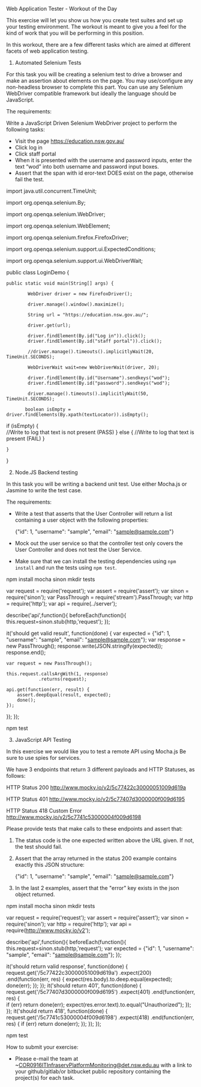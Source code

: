 Web Application Tester - Workout of the Day

This exercise will let you show us how you create test suites and set up your testing environment.
The workout is meant to give you a feel for the kind of work that you will be performing in this position.

In this workout, there are a few different tasks which are aimed at different facets of web application testing.

1. Automated Selenium Tests

For this task you will be creating a selenium test to drive a browser and make an assertion about elements on the page.
You may use/configure any non-headless browser to complete this part.
You can use any Selenium WebDriver compatible framework but ideally the language should be JavaScript.

The requirements:

Write a JavaScript Driven Selenium WebDriver project to perform the following tasks:

- Visit the page https://education.nsw.gov.au/
- Click log in
- Click staff portal
- When it is presented with the username and password inputs, enter the text “wod” into both username and password input boxes.
- Assert that the span with id eror-text DOES exist on the page, otherwise fail the test.

import java.util.concurrent.TimeUnit;

import org.openqa.selenium.By;

import org.openqa.selenium.WebDriver;

import org.openqa.selenium.WebElement;

import org.openqa.selenium.firefox.FirefoxDriver;

import org.openqa.selenium.support.ui.ExpectedConditions;

import org.openqa.selenium.support.ui.WebDriverWait;


public class LoginDemo {

    public static void main(String[] args) {

            WebDriver driver = new FirefoxDriver();

            driver.manage().window().maximize();

            String url = "https://education.nsw.gov.au/";

            driver.get(url);

            driver.findElement(By.id("Log in")).click(); 
            driver.findElement(By.id("staff portal")).click(); 

            //driver.manage().timeouts().implicitlyWait(20, TimeUnit.SECONDS);      

            WebDriverWait wait=new WebDriverWait(driver, 20);               

            driver.findElement(By.id("Username").sendkeys("wod"); 
            driver.findElement(By.id("password").sendkeys("wod");   

            driver.manage().timeouts().implicitlyWait(50, TimeUnit.SECONDS);        

           boolean isEmpty = driver.findElements(By.xpath(textLocator)).isEmpty();
if (isEmpty) {  
   //Write to log that text is not present (PASS)
} else {
        //Write to log that text is present (FAIL)
} 

    }  

}

2. Node.JS Backend testing

In this task you will be writing a backend unit test.
Use either Mocha.js or Jasmine to write the test case.

The requirements:

- Write a test that asserts that the User Controller will return a list containing a user object with the following properties:

    {"id": 1, "username": "sample", "email": "sample@sample.com"}

- Mock out the user service so that the controller test only covers the User Controller and does not test the User Service.
- Make sure that we can install the testing dependencies using `npm install` and run the tests using `npm test`.

npm install mocha sinon
mkdir tests

var request = require('request');
var assert = require('assert');
var sinon = require('sinon');
var PassThrough = require('stream').PassThrough;
var http = require('http');
var api = require(../server');

describe('api',function(){
beforeEach(function(){
this.request=sinon.stub(http,'request');
});

it('should get valid result', function(done) {
	var expected = {"id": 1, "username": "sample", "email": "sample@sample.com"};
	var response = new PassThrough();
	response.write(JSON.stringify(expected));
	response.end();
 
	var request = new PassThrough();
 
	this.request.callsArgWith(1, response)
	            .returns(request);
 
	api.get(function(err, result) {
		assert.deepEqual(result, expected);
		done();
	});
});
});

npm test
    
    
    

3. JavaScript API Testing

In this exercise we would like you to test a remote API using Mocha.js
Be sure to use spies for services.

We have 3 endpoints that return 3 different payloads and HTTP Statuses, as follows:

HTTP Status 200
http://www.mocky.io/v2/5c77422c30000051009d619a

HTTP Status 401
http://www.mocky.io/v2/5c77407d3000000f009d6195

HTTP Status 418 Custom Error
http://www.mocky.io/v2/5c7741c53000004f009d6198

Please provide tests that make calls to these endpoints and assert that:

1. The status code is the one expected written above the URL given. If not, the test should fail.
2. Assert that the array returned in the status 200 example contains exactly this JSON structure:

    {"id": 1, "username": "sample", "email": "sample@sample.com"}

3. In the last 2 examples, assert that the "error" key exists in the json object returned.

npm install mocha sinon
mkdir tests

var request = require('request');
var assert = require('assert');
var sinon = require('sinon');
var http = require('http');
var api = require(http://www.mocky.io/v2');

describe('api',function(){
beforeEach(function(){
this.request=sinon.stub(http,'request');
var expected = {"id": 1, "username": "sample", "email": "sample@sample.com"};
});


it('should return valid response', function(done) {
     request.get('/5c77422c30000051009d619a')
                .expect(200)
                .end(function(err, res) {
                    expect(res.body).to.deep.equal(expected);
                    done(err);
                });
        });
it('should return 401', function(done) {
     request.get('/5c77407d3000000f009d6195')
                .expect(401)
                .end(function(err, res) {                    
                if (err) return done(err);
                expect(res.error.text).to.equal("Unauthorized");
                });
        });
it('should return 418', function(done) {
     request.get('/5c7741c53000004f009d6198')
                .expect(418)
                .end(function(err, res) {
                    if (err) return done(err);
                });
        });
});

npm test


How to submit your exercise:

- Please e-mail the team at ~COR0916ITInfraservPlatformMonitoring@det.nsw.edu.au with a link to your github/gitlab/or bitbucket public repository
containing the project(s) for each task.
